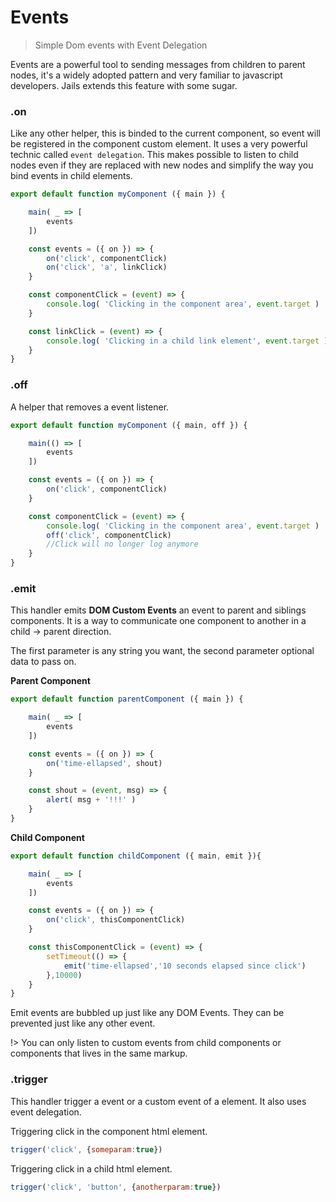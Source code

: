 # Events

> Simple Dom events with Event Delegation

Events are a powerful tool to sending messages from children to parent nodes, it's a widely adopted pattern and very familiar to javascript developers. Jails extends this feature with some sugar.

### .on
Like any other helper, this is binded to the current component, so event will be registered in the component custom element. It uses a very powerful technic called `event delegation`. This makes possible to listen to child nodes even if they are replaced with new nodes and simplify the way you bind events in child elements.

```js
export default function myComponent ({ main }) {

    main( _ => [
        events
    ])

    const events = ({ on }) => {
        on('click', componentClick)
        on('click', 'a', linkClick)
    }

    const componentClick = (event) => {
        console.log( 'Clicking in the component area', event.target )
    }

    const linkClick = (event) => {
        console.log( 'Clicking in a child link element', event.target )
    }
}
```

### .off

A helper that removes a event listener.

```js
export default function myComponent ({ main, off }) {

    main(() => [
        events
    ])

    const events = ({ on }) => {
        on('click', componentClick)
    }

    const componentClick = (event) => {
        console.log( 'Clicking in the component area', event.target )
        off('click', componentClick)
        //Click will no longer log anymore
    }
}
```

### .emit

This handler emits **DOM Custom Events** an event to parent and siblings components. It is a way to communicate one component to another in a child -> parent direction.

The first parameter is any string you want, the second parameter optional data to pass on.

**Parent Component**

```js
export default function parentComponent ({ main }) {

    main( _ => [
        events
    ])

    const events = ({ on }) => {
        on('time-ellapsed', shout)
    }

    const shout = (event, msg) => {
        alert( msg + '!!!' )
    }
}
```

**Child Component**

```js
export default function childComponent ({ main, emit }){

    main( _ => [
        events
    ])

    const events = ({ on }) => {
        on('click', thisComponentClick)
    }

    const thisComponentClick = (event) => {
        setTimeout(() => {
            emit('time-ellapsed','10 seconds elapsed since click')
        },10000)
    }
}
```

Emit events are bubbled up just like any DOM Events.
They can be prevented just like any other event.

!> You can only listen to custom events from child components or components that lives in the same markup.

### .trigger

This handler trigger a event or a custom event of a element. It also uses event delegation.

Triggering click in the component html element.
```js
trigger('click', {someparam:true})
```

Triggering click in a child html element.
```js
trigger('click', 'button', {anotherparam:true})
```
